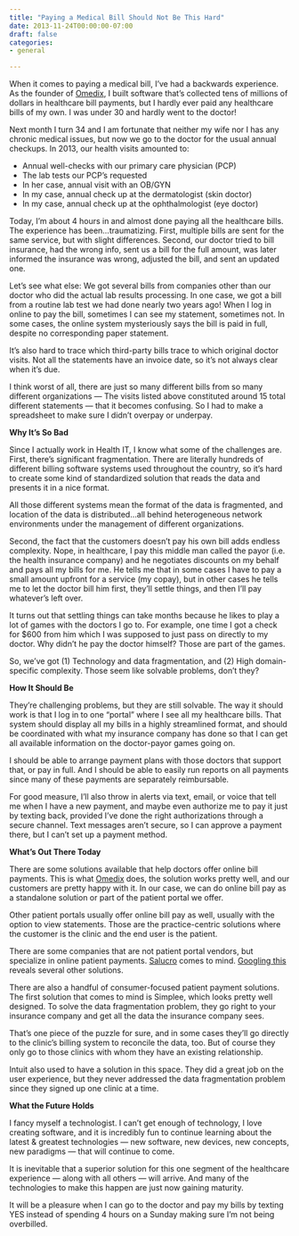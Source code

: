 ```yaml
---
title: "Paying a Medical Bill Should Not Be This Hard"
date: 2013-11-24T00:00:00-07:00
draft: false
categories:
- general

---
```

When it comes to paying a medical bill, I’ve had a backwards experience.  As the founder of [Omedix](http://omedix.com/), I built software that’s collected tens of millions of dollars in healthcare bill payments, but I hardly ever paid any healthcare bills of my own.  I was under 30 and hardly went to the doctor!

Next month I turn 34 and I am fortunate that neither my wife nor I has any chronic medical issues, but now we go to the doctor for the usual annual checkups.  In 2013, our health visits amounted to:

* Annual well-checks with our primary care physician (PCP)
* The lab tests our PCP’s requested
* In her case, annual visit with an OB/GYN
* In my case, annual check up at the dermatologist (skin doctor)
* In my case, annual check up at the ophthalmologist (eye doctor)

Today, I’m about 4 hours in and almost done paying all the healthcare bills.  The experience has been…traumatizing.  First, multiple bills are sent for the same service, but with slight differences.  Second, our doctor tried to bill insurance, had the wrong info, sent us a bill for the full amount, was later informed the insurance was wrong, adjusted the bill, and sent an updated one.
<!--more-->

Let’s see what else: We got several bills from companies other than our doctor who did the actual lab results processing.  In one case, we got a bill from a routine lab test we had done nearly two years ago!  When I log in online to pay the bill, sometimes I can see my statement, sometimes not.  In some cases, the online system mysteriously says the bill is paid in full, despite no corresponding paper statement.

It’s also hard to trace which third-party bills trace to which original doctor visits.  Not all the statements have an invoice date, so it’s not always clear when it’s due.

I think worst of all, there are just so many different bills from so many different organizations — The visits listed above constituted around 15 total different statements — that it becomes confusing.  So I had to make a spreadsheet to make sure I didn’t overpay or underpay.

**Why It’s So Bad**

Since I actually work in Health IT, I know what some of the challenges are.  First, there’s significant fragmentation.  There are literally hundreds of different billing software systems used throughout the country, so it’s hard to create some kind of standardized solution that reads the data and presents it in a nice format.

All those different systems mean the format of the data is fragmented, and location of the data is distributed…all behind heterogeneous network environments under the management of different organizations.

Second, the fact that the customers doesn’t pay his own bill adds endless complexity.  Nope, in healthcare, I pay this middle man called the payor (i.e. the health insurance company) and he negotiates discounts on my behalf and pays all my bills for me.  He tells me that in some cases I have to pay a small amount upfront for a service (my copay), but in other cases he tells me to let the doctor bill him first, they’ll settle things, and then I’ll pay whatever’s left over.

It turns out that settling things can take months because he likes to play a lot of games with the doctors I go to.  For example, one time I got a check for $600 from him which I was supposed to just pass on directly to my doctor.  Why didn’t he pay the doctor himself?  Those are part of the games.

So, we’ve got (1) Technology and data fragmentation, and (2) High domain-specific complexity.  Those seem like solvable problems, don’t they?

**How It Should Be**

They’re challenging problems, but they are still solvable.  The way it should work is that I log in to one “portal” where I see all my healthcare bills.  That system should display all my bills in a highly streamlined format, and should be coordinated with what my insurance company has done so that I can get all available information on the doctor-payor games going on.

I should be able to arrange payment plans with those doctors that support that, or pay in full.  And I should be able to easily run reports on all payments since many of these payments are separately reimbursable.

For good measure, I’ll also throw in alerts via text, email, or voice that tell me when I have a new payment, and maybe even authorize me to pay it just by texting back, provided I’ve done the right authorizations through a secure channel.  Text messages aren’t secure, so I can approve a payment there, but I can’t set up a payment method.

**What’s Out There Today**

There are some solutions available that help doctors offer online bill payments.  This is what [Omedix](http://omedix.com/products/patient-portal/online-bill-pay/) does,  the solution works pretty well, and our customers are pretty happy with it.  In our case, we can do online bill pay as a standalone solution or part of the patient portal we offer.

Other patient portals usually offer online bill pay as well, usually with the option to view statements.  Those are the practice-centric solutions where the customer is the clinic and the end user is the patient.

There are some companies that are not patient portal vendors, but specialize in online patient payments.  [Salucro](http://salucro.com/) comes to mind.  [Googling this](https://www.google.com/search?q=online+patient+payment) reveals several other solutions.

There are also a handful of consumer-focused patient payment solutions.  The first solution that comes to mind is Simplee, which looks pretty well designed.  To solve the data fragmentation problem, they go right to your insurance company and get all the data the insurance company sees.

That’s one piece of the puzzle for sure, and in some cases they’ll go directly to the clinic’s billing system to reconcile the data, too.  But of course they only go to those clinics with whom they have an existing relationship.

Intuit also used to have a solution in this space.  They did a great job on the user experience, but they never addressed the data fragmentation problem since they signed up one clinic at a time.

**What the Future Holds**

I fancy myself a technologist.  I can’t get enough of technology, I love creating software, and it is incredibly fun to continue learning about the latest & greatest technologies — new software, new devices, new concepts, new paradigms — that will continue to come.

It is inevitable that a superior solution for this one segment of the healthcare experience — along with all others — will arrive.  And many of the technologies to make this happen are just now gaining maturity.

It will be a pleasure when I can go to the doctor and pay my bills by texting YES instead of spending 4 hours on a Sunday making sure I’m not being overbilled.

